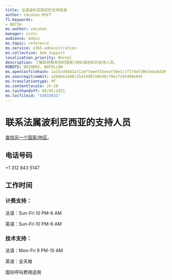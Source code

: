 ```yaml
---
title: 法语波利尼西亚的支持信息
author: cmcatee-MSFT
f1.keywords:
- NOCSH
ms.author: cmcatee
manager: scotv
audience: Admin
ms.topic: reference
ms.service: o365-administration
ms.collection: Adm_Support
localization_priority: Normal
description: 了解如何联系你的国家/地区或地区的支持人员。
ROBOTS: NOINDEX, NOFOLLOW
ms.openlocfilehash: 1a15cdd443a712ef7eeef33eeaf30e1c1f374e530b7e4a8d28f145e7408a9ff9
ms.sourcegitcommit: a1b66e1e80c25d14d67a9b46c79ec7245d88e045
ms.translationtype: MT
ms.contentlocale: zh-CN
ms.lasthandoff: 08/05/2021
ms.locfileid: "53815631"
---
```

# <a name="contact-support-for-french-polynesia"></a>联系法属波利尼西亚的支持人员

[查找另一个国家/地区](../../business-video/get-help-support.md)。

## <a name="phone-number"></a>电话号码
+1 312 843 5147

## <a name="hours"></a>工作时间
### <a name="billing-support"></a>计费支持：

法语：Sun-Fri 10 PM-6 AM

英语：Sun-Fri 10 PM-6 AM

### <a name="technical-support"></a>技术支持：

法语：Mon-Fri 9 PM-10 AM

英语：全天候

国际呼叫费用适用
